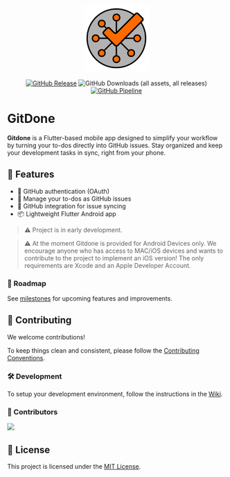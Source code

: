<div align="center">
  <img src="assets/icons/app/gitdone.svg" alt="gitdone logo" width="150"/>
  <br><br>
  <a href="https://github.com/RubberDuckCrew/gitdone/releases" target="_blank"><img alt="GitHub Release" src="https://img.shields.io/github/v/release/RubberDuckCrew/gitdone?include_prereleases"></a>
  <img alt="GitHub Downloads (all assets, all releases)" src="https://img.shields.io/github/downloads/RubberDuckCrew/gitdone/total">
  <a href="https://github.com/RubberDuckCrew/gitdone/actions/workflows/test-build-release.yml" target="_blank"><img alt="GitHub Pipeline" src="https://github.com/RubberDuckCrew/gitdone/actions/workflows/test-build-release.yml/badge.svg"></a>
</div>

# GitDone

**Gitdone** is a Flutter-based mobile app designed to simplify your workflow by turning your to-dos
directly into GitHub issues. Stay organized and keep your development tasks in sync, right from your
phone.

## 🚀 Features

- 🔐 GitHub authentication (OAuth)
- 📝 Manage your to-dos as GitHub issues
- 🔄 GitHub integration for issue syncing
- 📦 Lightweight Flutter Android app

> ⚠️ Project is in early development.

> ⚠️ At the moment Gitdone is provided for Android Devices only. We encourage anyone who has access
> to MAC/iOS devices and wants to contribute to the project to implement an iOS version! The only
> requirements are Xcode and an Apple Developer Account.

### 📅 Roadmap

See [milestones](https://github.com/RubberDuckCrew/gitdone/milestones) for upcoming features and
improvements.

## 🤝 Contributing

We welcome contributions!

To keep things clean and consistent, please follow
the [Contributing Conventions](https://rubberduckcrew.pages.dev/contributing/conventions).

### 🛠️ Development

To setup your development environment, follow the instructions in
the [Wiki](https://github.com/RubberDuckCrew/gitdone/wiki/Development-Environment).

### 👥 Contributors

<a href="https://github.com/RubberDuckCrew/gitdone/graphs/contributors">
  <img src="https://contrib.rocks/image?repo=RubberDuckCrew/gitdone" />
</a>

## 📄 License

This project is licensed under the [MIT License](LICENSE).
